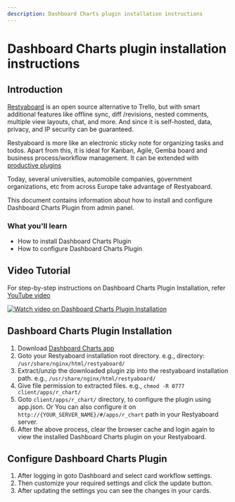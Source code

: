 ```yaml
---
description: Dashboard Charts plugin installation instructions
---
```


# Dashboard Charts plugin installation instructions

## Introduction

[Restyaboard](https://restya.com/board) is an open source alternative to Trello, but with smart additional features like offline sync, diff /revisions, nested comments, multiple view layouts, chat, and more. And since it is self-hosted, data, privacy, and IP security can be guaranteed.

Restyaboard is more like an electronic sticky note for organizing tasks and todos. Apart from this, it is ideal for Kanban, Agile, Gemba board and business process/workflow management. It can be extended with [productive plugins](https://restya.com/board/apps "productive plugins")

Today, several universities, automobile companies, government organizations, etc from across Europe take advantage of Restyaboard.

This document contains information about how to install and configure Dashboard Charts Plugin from admin panel.

### What you'll learn

*   How to install Dashboard Charts Plugin
*   How to configure Dashboard Charts Plugin

## Video Tutorial

For step-by-step instructions on Dashboard Charts Plugin Installation, refer [YouTube video](https://www.youtube.com/watch?v=FSrQWPgiKkM "Watch video on Dashboard Charts Plugin Installation")

[![Watch video on Dashboard Charts Plugin Installation](dashboard_charts_installation.png)](https://www.youtube.com/watch?v=FSrQWPgiKkM "Watch video on Dashboard Charts Plugin Installation")

## Dashboard Charts Plugin Installation

1.  Download [Dashboard Charts app](https://restya.com/board/apps/r_chart "Dashboard Charts app")
2.  Goto your Restyaboard installation root directory. e.g., directory: `/usr/share/nginx/html/restyaboard/`
3.  Extract/unzip the downloaded plugin zip into the restyaboard installation path. e.g., `/usr/share/nginx/html/restyaboard/`
4.  Give file permission to extracted files. e.g., `chmod -R 0777 client/apps/r_chart/`
5.  Goto `client/apps/r_chart/` directory, to configure the plugin using app.json. Or You can also configure it on `http://{YOUR_SERVER_NAME}/#/apps/r_chart` path in your Restyaboard server.
6.  After the above process, clear the browser cache and login again to view the installed Dashboard Charts plugin on your Restyaboard.

## Configure Dashboard Charts Plugin

1.  After logging in goto Dashboard and select card workflow settings.
2.  Then customize your required settings and click the update button.
3.  After updating the settings you can see the changes in your cards.
